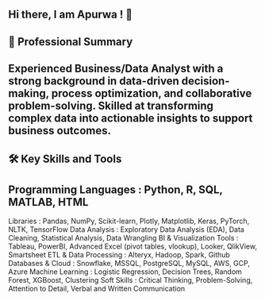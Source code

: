 ## Hi there, I am Apurwa ! 👋

## 🌟 Professional Summary
## Experienced Business/Data Analyst with a strong background in data-driven decision-making, process optimization, and collaborative problem-solving. Skilled at transforming complex data into actionable insights to support business outcomes.

## 🛠️ Key Skills and Tools

## Programming Languages	: Python, R, SQL, MATLAB, HTML
Libraries	: Pandas, NumPy, Scikit-learn, Plotly, Matplotlib, Keras, PyTorch, NLTK, TensorFlow
Data Analysis	: Exploratory Data Analysis (EDA), Data Cleaning, Statistical Analysis, Data Wrangling
BI & Visualization Tools	: Tableau, PowerBI, Advanced Excel (pivot tables, vlookup), Looker, QlikView, Smartsheet
ETL & Data Processing	: Alteryx, Hadoop, Spark, Github
Databases & Cloud 	: Snowflake, MSSQL, PostgreSQL, MySQL, AWS, GCP, Azure
Machine Learning	: Logistic Regression, Decision Trees, Random Forest, XGBoost, Clustering
Soft Skills	: Critical Thinking, Problem-Solving, Attention to Detail, Verbal and Written Communication


<!--
**apurwasontakke/apurwasontakke** is a ✨ _special_ ✨ repository because its `README.md` (this file) appears on your GitHub profile.

Here are some ideas to get you started:

- 🔭 I’m currently working on ...
- 🌱 I’m currently learning ...
- 👯 I’m looking to collaborate on ...
- 🤔 I’m looking for help with ...
- 💬 Ask me about ...
- 📫 How to reach me: ...
- 😄 Pronouns: ...
- ⚡ Fun fact: ...
-->
